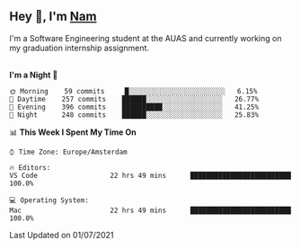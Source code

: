 <h2>Hey 👋, I'm <a href="https://namtphan.github.io/">Nam</a></h2>
I'm a Software Engineering student at the AUAS and currently working on my graduation internship assignment.
<br/><br/>
<!-- Most used languages stats -->
<!-- [![Top Langs](https://github-readme-stats.vercel.app/api/top-langs/?username=namtphan&layout=compact)](https://github.com/namtphan2/github-readme-stats) -->
  
<!--START_SECTION:waka-->
**I'm a Night 🦉** 

```text
🌞 Morning    59 commits     █░░░░░░░░░░░░░░░░░░░░░░░░   6.15% 
🌆 Daytime    257 commits    ██████░░░░░░░░░░░░░░░░░░░   26.77% 
🌃 Evening    396 commits    ██████████░░░░░░░░░░░░░░░   41.25% 
🌙 Night      248 commits    ██████░░░░░░░░░░░░░░░░░░░   25.83%

```


📊 **This Week I Spent My Time On** 

```text
⌚︎ Time Zone: Europe/Amsterdam

🔥 Editors: 
VS Code                  22 hrs 49 mins      █████████████████████████   100.0%

💻 Operating System: 
Mac                      22 hrs 49 mins      █████████████████████████   100.0%

```


 Last Updated on 01/07/2021
<!--END_SECTION:waka-->
